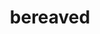 --- 
layout: branching-narrative
permalink: "/modules/introduction/bereaved/"
title: bereaved
image:

#FIRST LEVEL
questions: 
  - question: Mr. Dee whom I cared for just passed away while I was there. I feel very emotional, because we established a close bond while caring for him over the last year. It all happened so fast. I don’t know how to get passed this.  I 
    link: 1
    background: bereaved/q1.jpeg
    answers:
      - answer:
        text: Will talk to my palliative clinical lead and ask for guidance and support.
        link: 1a
   
      - answer:
        text: Am doing my best to get through my day of work. 
        link: 1b

#SECOND LEVEL

  - question: I’m  aware that I’m not coping well and feel emotionally drained, but I will focus on
    link: 1a
    background: bereaved/q2.jpeg
    answers:
      - answer:
        text: Being gentle and patient with myself as I grieve and do what I can to keep some normal routine for health and social contact.
        feedback: It is important to feel heard and supported by your leadership team.  They can suggest self-care strategies to put in place.
        link: 2a
        background: bereaved/2a.jpeg
   
      - answer:
        text: Making sure that I find support from a variety of sources such as family, friends, bereavement groups, chat rooms, etc.
        feedback: Feeling heard and supported by your leadership team, peers, friends and family is important.  They suggest self-care strategies to put in place.
        link: 2b
        background: bereaved/2b.jpeg


  - question: I have decided to call the Employee Wellness Program and
    link: 1b
    background: bereaved/q3.jpeg
    answers:
      - answer:
        text: Share my thoughts with someone over the phone as it will help me to get through the day.
        feedback: Getting information about grief can help you understand your responses and your personal journey of feelings and emotions. The EFAP program at VCH can be helpful.
        link: 3a
        background: bereaved/3a.jpeg
   
      - answer:
        text: And set up an appointment with a counsellor. They will be able to listen and provide me with face to face support. I feel safe, as it is confidential.
        feedback: If you are concerned about yourself and your grief, seek professional help. The EFAP program at VCH is a helpful and discreet counselling source.
        link: 3b
        background: bereaved/3b.jpeg

---